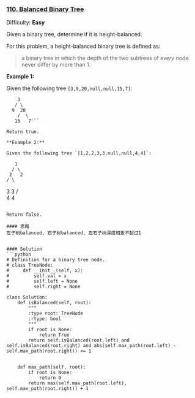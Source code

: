 ### [110\. Balanced Binary Tree](https://leetcode.com/problems/balanced-binary-tree/description/)

Difficulty: **Easy**



Given a binary tree, determine if it is height-balanced.

For this problem, a height-balanced binary tree is defined as:

> a binary tree in which the depth of the two subtrees of _every_ node never differ by more than 1.

**Example 1:**

Given the following tree `[3,9,20,null,null,15,7]`:

```
    3
   / \
  9  20
    /  \
   15   7```

Return true.  

**Example 2:**

Given the following tree `[1,2,2,3,3,null,null,4,4]`:

```
       1
      / \
     2   2
    / \
   3   3
  / \
 4   4
```

Return false.

#### 思路
左子树balanced, 右子树balanced, 左右子树深度相差不超过1


#### Solution
```python
# Definition for a binary tree node.
# class TreeNode:
#     def __init__(self, x):
#         self.val = x
#         self.left = None
#         self.right = None
​
class Solution:
    def isBalanced(self, root):
        """
        :type root: TreeNode
        :rtype: bool
        """
        if root is None:
            return True
        return self.isBalanced(root.left) and self.isBalanced(root.right) and abs(self.max_path(root.left) - self.max_path(root.right)) <= 1
        
​
    def max_path(self, root):
        if root is None:
            return 0
        return max(self.max_path(root.left), self.max_path(root.right)) + 1
```